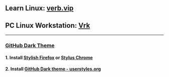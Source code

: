 ## Learn Linux: [verb.vip](https://github.com/inkVerb/VIP)
## PC Linux Workstation: [Vrk](https://github.com/inkVerb/vrk)
___
### [GitHub Dark Theme](https://github.com/StylishThemes/GitHub-Dark)
#### 1. Install [Stylish Firefox](https://addons.mozilla.org/en-US/firefox/addon/stylish/) or [Stylus Chrome](https://chrome.google.com/webstore/detail/stylus/clngdbkpkpeebahjckkjfobafhncgmne)
#### 2. Install [GitHub Dark theme - userstyles.org](https://userstyles.org/styles/37035/github-dark)
